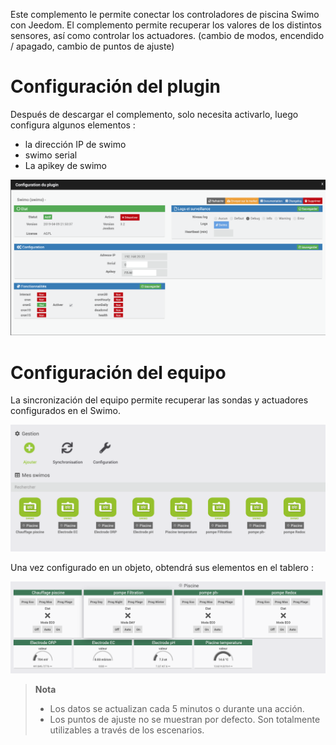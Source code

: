 Este complemento le permite conectar los controladores de piscina Swimo con Jeedom.
El complemento permite recuperar los valores de los distintos sensores, así como controlar los actuadores. (cambio de modos, encendido / apagado, cambio de puntos de ajuste)

Configuración del plugin
=======================

Después de descargar el complemento, solo necesita activarlo,
luego configura algunos elementos :

- la dirección IP de swimo
- swimo serial
- La apikey de swimo

![swimo](./images/swimo1.png)

Configuración del equipo
=============================

La sincronización del equipo permite recuperar las sondas y actuadores configurados en el Swimo.

![swimo2](./images/swimo2.png)

Una vez configurado en un objeto, obtendrá sus elementos en el tablero :

![swimo3](./images/swimo3.png)

> **Nota**
>
> - Los datos se actualizan cada 5 minutos o durante una acción.
> - Los puntos de ajuste no se muestran por defecto.
> Son totalmente utilizables a través de los escenarios.
